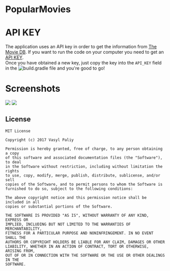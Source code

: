 # PopularMovies


# API KEY #

The application uses an API key in order to get the information from  [The Movie DB](https://www.themoviedb.org/?_dc=1491949818). If you want to run the code on your computer you need to get an [API KEY](https://www.themoviedb.org/?_dc=1491949818).
<br>Once you have obtained a new key, just copy the key into the `API_KEY` field in the ![build.gradle](https://github.com/vpaliyX/PopularMovies/blob/master/presentation/build.gradle) file and you're good to go!

# Screenshots #

![](https://github.com/vpaliyX/PopularMovies/blob/master/art/rsz_mainscreen2_framed.png)
![](https://github.com/vpaliyX/PopularMovies/blob/master/art/rsz_detailsview.png)



## License ##

``````
MIT License

Copyright (c) 2017 Vasyl Paliy

Permission is hereby granted, free of charge, to any person obtaining a copy
of this software and associated documentation files (the "Software"), to deal
in the Software without restriction, including without limitation the rights
to use, copy, modify, merge, publish, distribute, sublicense, and/or sell
copies of the Software, and to permit persons to whom the Software is
furnished to do so, subject to the following conditions:

The above copyright notice and this permission notice shall be included in all
copies or substantial portions of the Software.

THE SOFTWARE IS PROVIDED "AS IS", WITHOUT WARRANTY OF ANY KIND, EXPRESS OR
IMPLIED, INCLUDING BUT NOT LIMITED TO THE WARRANTIES OF MERCHANTABILITY,
FITNESS FOR A PARTICULAR PURPOSE AND NONINFRINGEMENT. IN NO EVENT SHALL THE
AUTHORS OR COPYRIGHT HOLDERS BE LIABLE FOR ANY CLAIM, DAMAGES OR OTHER
LIABILITY, WHETHER IN AN ACTION OF CONTRACT, TORT OR OTHERWISE, ARISING FROM,
OUT OF OR IN CONNECTION WITH THE SOFTWARE OR THE USE OR OTHER DEALINGS IN THE
SOFTWARE.
``````

